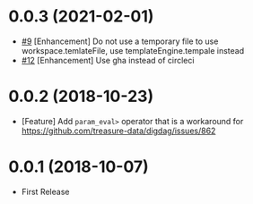0.0.3 (2021-02-01)
==================

* [#9](https://github.com/civitaspo/digdag-operator-param/pull/9) [Enhancement] Do not use a temporary file to use workspace.temlateFile, use templateEngine.tempale instead
* [#12](https://github.com/civitaspo/digdag-operator-param/pull/12) [Enhancement] Use gha instead of circleci

0.0.2 (2018-10-23)
==================

* [Feature] Add `param_eval>` operator that is a workaround for https://github.com/treasure-data/digdag/issues/862

0.0.1 (2018-10-07)
==================

* First Release
